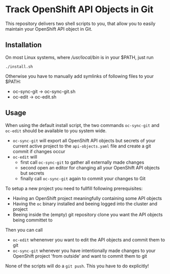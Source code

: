 Track OpenShift API Objects in Git
==================================

This repository delivers two shell scripts to you, that allow you to easily maintain
your OpenShift API object in Git.

Installation
------------

On most Linux systems, where _/usr/local/bin_ is in your $PATH, just run

```
./install.sh
```

Otherwise you have to manually add symlinks of following files to your $PATH:

* oc-sync-git -> oc-sync-git.sh
* oc-edit     -> oc-edit.sh

Usage
-----

When using the default install script, the two commands `oc-sync-git` and `oc-edit` should
be available to you system wide.

  * `oc-sync-git` will export all OpenShift API objects but secrets of your current active
     project to the `api-objects.yaml` file and create a git commit if changes occur
  * `oc-edit` will
    * first call `oc-sync-git` to gather all externally made changes
    * second open an editor for changing all your OpenShift API objects but secrets
    * finally call `oc-sync-git` again to commit your changes to Git

To setup a new project you need to fullfill following prerequisites:

* Having an OpenShift project meaningfully containing some API objects
* Having the `oc` binary installed and beeing logged into the cluster and project
* Beeing inside the (empty) git repository clone you want the API objects being committet to

Then you can call

* `oc-edit` whenenver you want to edit the API objects and commit them to git
* `oc-sync-git` whenever you have intentionally made changes to your OpenShift project
  'from outside' and want to commit them to git

None of the scripts will do a `git push`. This you have to do explicitly!
